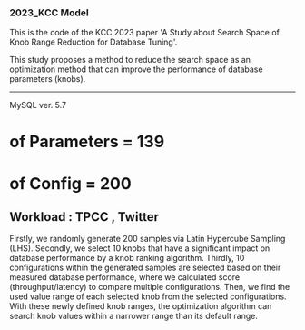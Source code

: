 ### 2023_KCC Model

This is the code of the KCC 2023 paper 
'A Study about Search Space of Knob Range Reduction for Database Tuning'.

This study proposes a method to reduce the search space as an optimization method that can improve the performance of database parameters (knobs).

---
MySQL ver. 5.7
# of Parameters = 139
# of Config = 200
Workload : TPCC , Twitter
---
Firstly, we randomly generate 200 samples via Latin Hypercube Sampling (LHS). 
Secondly, we select 10  knobs that have a significant impact on database performance by a knob ranking algorithm. 
Thirdly, 10  configurations within the generated samples are  selected based on their measured database performance, where we calculated score (throughput/latency) to compare multiple configurations. 
Then, we find the used value range of  each selected knob from the selected configurations. 
With these newly defined knob ranges, the optimization  algorithm can search knob values within a narrower range than its default range.
